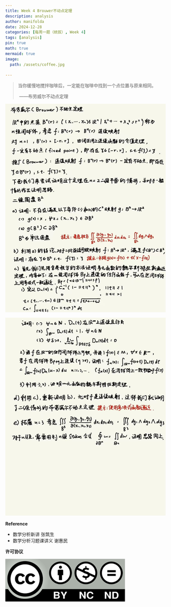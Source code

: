 ```yaml
---
title: Week 4 Brouwer不动点定理
description: analysis
author: manifolda
date: 2024-12-28
categories: [每周一题（统拔）, Week 4]
tags: [analysis]
pin: true
math: true
mermaid: true
image:
  path: /assets/coffee.jpg

---
```


> 当你缓慢地搅拌咖啡后，一定能在咖啡中找到一个点位置与原来相同。
>
> ​                                    ——布劳威尔不动点定理



![alt text](../assets/week4_1.jpg)

![alt text](../assets/week4_2.jpg)

**Reference**
* 数学分析新讲 张筑生
* 数学分析习题课讲义 谢惠民

**许可协议**


![alt text](../assets/ccbyncnd.png)
